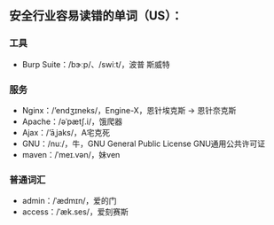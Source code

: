 ## 安全行业容易读错的单词（US）：

### 工具

- Burp Suite：/bɝːp/、/swiːt/，波普 斯威特

### 服务

- Nginx：/’endʒɪneks/，Engine-X，恩针埃克斯 -> 恩针奈克斯
- Apache：/əˈpætʃ.i/，饿爬器
- Ajax：/’āˌjaks/，A宅克死
- GNU：/nuː/，牛，GNU General Public License GNU通用公共许可证
- maven：/ˈmeɪ.vən/，妹ven

### 普通词汇

- admin：/ˈædmɪn/，爱的门
- access：/ˈæk.ses/，爱刻赛斯